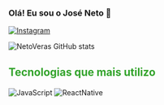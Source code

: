 ### Olá! Eu sou o José Neto 👋

[![Instagram](https://img.shields.io/badge/Instagram-E4405F?style=for-the-badge&logo=instagram&logoColor=white)](https://instagram.com/j.netoveras)

![NetoVeras GitHub stats](https://github-readme-stats.vercel.app/api?username=NetoVeras&show_icons=true&theme=highcontrast)

<h2 style="color:#32a32b">Tecnologias que mais utilizo</h2>

<div style="display:inline_block">
<img align= "center" alt="JavaScript" src="https://img.shields.io/badge/JavaScript-F7DF1E?style=for-the-badge&logo=javascript&logoColor=black"/>
<img align= "center" alt="ReactNative" src="https://img.shields.io/badge/React_Native-20232A?style=for-the-badge&logo=react&logoColor=61DAFB"/>

</div>
